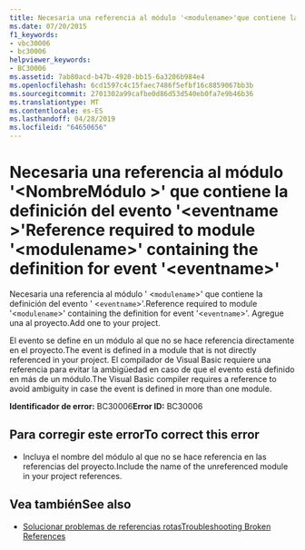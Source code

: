 ```yaml
---
title: Necesaria una referencia al módulo '<modulename>'que contiene la definición del evento'<eventname>'
ms.date: 07/20/2015
f1_keywords:
- vbc30006
- bc30006
helpviewer_keywords:
- BC30006
ms.assetid: 7ab80acd-b47b-4920-bb15-6a3206b984e4
ms.openlocfilehash: 6cd1597c4c15faec7486f5efbf16c8859067bb3b
ms.sourcegitcommit: 2701302a99cafbe0d86d53d540eb0fa7e9b46b36
ms.translationtype: MT
ms.contentlocale: es-ES
ms.lasthandoff: 04/28/2019
ms.locfileid: "64650656"
---
```

# <a name="reference-required-to-module-modulename-containing-the-definition-for-event-eventname"></a><span data-ttu-id="c70e8-102">Necesaria una referencia al módulo '\<NombreMódulo >' que contiene la definición del evento '\<eventname >'</span><span class="sxs-lookup"><span data-stu-id="c70e8-102">Reference required to module '\<modulename>' containing the definition for event '\<eventname>'</span></span>
<span data-ttu-id="c70e8-103">Necesaria una referencia al módulo ' <`modulename`>' que contiene la definición del evento ' <`eventname`>'.</span><span class="sxs-lookup"><span data-stu-id="c70e8-103">Reference required to module '<`modulename`>' containing the definition for event '<`eventname`>'.</span></span> <span data-ttu-id="c70e8-104">Agregue una al proyecto.</span><span class="sxs-lookup"><span data-stu-id="c70e8-104">Add one to your project.</span></span>  
  
 <span data-ttu-id="c70e8-105">El evento se define en un módulo al que no se hace referencia directamente en el proyecto.</span><span class="sxs-lookup"><span data-stu-id="c70e8-105">The event is defined in a module that is not directly referenced in your project.</span></span> <span data-ttu-id="c70e8-106">El compilador de Visual Basic requiere una referencia para evitar la ambigüedad en caso de que el evento está definido en más de un módulo.</span><span class="sxs-lookup"><span data-stu-id="c70e8-106">The Visual Basic compiler requires a reference to avoid ambiguity in case the event is defined in more than one module.</span></span>  
  
 <span data-ttu-id="c70e8-107">**Identificador de error:** BC30006</span><span class="sxs-lookup"><span data-stu-id="c70e8-107">**Error ID:** BC30006</span></span>  
  
## <a name="to-correct-this-error"></a><span data-ttu-id="c70e8-108">Para corregir este error</span><span class="sxs-lookup"><span data-stu-id="c70e8-108">To correct this error</span></span>  
  
- <span data-ttu-id="c70e8-109">Incluya el nombre del módulo al que no se hace referencia en las referencias del proyecto.</span><span class="sxs-lookup"><span data-stu-id="c70e8-109">Include the name of the unreferenced module in your project references.</span></span>  
  
## <a name="see-also"></a><span data-ttu-id="c70e8-110">Vea también</span><span class="sxs-lookup"><span data-stu-id="c70e8-110">See also</span></span>

- [<span data-ttu-id="c70e8-111">Solucionar problemas de referencias rotas</span><span class="sxs-lookup"><span data-stu-id="c70e8-111">Troubleshooting Broken References</span></span>](/visualstudio/ide/troubleshooting-broken-references)
